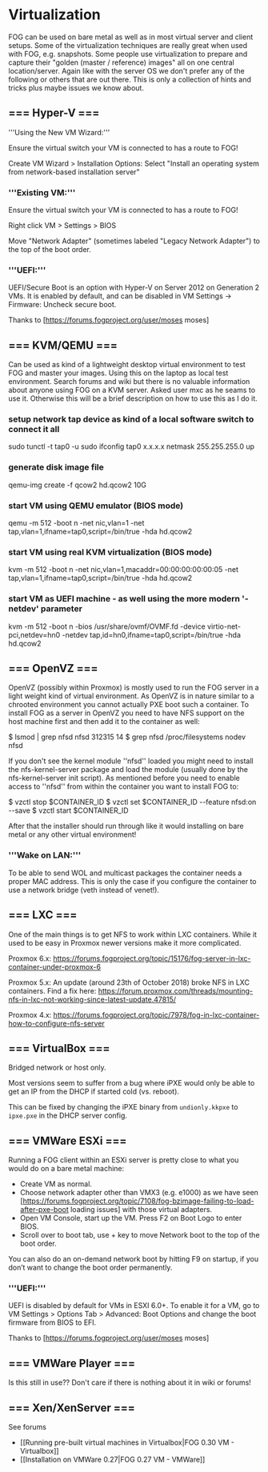 # Virtualization
FOG can be used on bare metal as well as in most virtual server and client setups. Some of the virtualization techniques are really great when used with FOG, e.g. snapshots. Some people use virtualization to prepare and capture their "golden (master / reference) images" all on one central location/server. Again like with the server OS we don't prefer any of the following or others that are out there. This is only a collection of hints and tricks plus maybe issues we know about.

## === Hyper-V ===

'''Using the New VM Wizard:'''

Ensure the virtual switch your VM is connected to has a route to FOG!

Create VM Wizard > Installation Options: Select "Install an operating system from network-based installation server"


### '''Existing VM:'''

Ensure the virtual switch your VM is connected to has a route to FOG!

Right click VM > Settings > BIOS

Move "Network Adapter" (sometimes labeled "Legacy Network Adapter") to the top of the boot order.


### '''UEFI:'''

UEFI/Secure Boot is an option with Hyper-V on Server 2012 on Generation 2 VMs. It is enabled by default, and can be disabled in VM Settings -> Firmware: Uncheck secure boot.

Thanks to [https://forums.fogproject.org/user/moses moses]

## === KVM/QEMU ===
Can be used as kind of a lightweight desktop virtual environment to test FOG and master your images.
Using this on the laptop as local test environment. Search forums and wiki but there is no valuable information about anyone using FOG on a KVM server. Asked user mxc as he seams to use it. Otherwise this will be a brief description on how to use this as I do it.

 ### setup network tap device as kind of a local software switch to connect it all
 sudo tunctl -t tap0 -u <username>
 sudo ifconfig tap0 x.x.x.x netmask 255.255.255.0 up
 
 ### generate disk image file
 qemu-img create -f qcow2 hd.qcow2 10G
 
 ### start VM using QEMU emulator (BIOS mode)
 qemu -m 512 -boot n -net nic,vlan=1 -net tap,vlan=1,ifname=tap0,script=/bin/true -hda hd.qcow2
 
 ### start VM using real KVM virtualization (BIOS mode)
 kvm -m 512 -boot n -net nic,vlan=1,macaddr=00:00:00:00:00:05 -net tap,vlan=1,ifname=tap0,script=/bin/true -hda hd.qcow2
 
 ### start VM as UEFI machine - as well using the more modern '-netdev' parameter
 kvm -m 512 -boot n -bios /usr/share/ovmf/OVMF.fd -device virtio-net-pci,netdev=hn0 -netdev tap,id=hn0,ifname=tap0,script=/bin/true -hda hd.qcow2

## === OpenVZ ===
OpenVZ (possibly within Proxmox) is mostly used to run the FOG server in a light weight kind of virtual environment. As OpenVZ is in nature similar to a chrooted environment you cannot actually PXE boot such a container. To install FOG as a server in OpenVZ you need to have NFS support on the host machine first and then add it to the container as well:

 $ lsmod | grep nfsd
 nfsd                  312315  14
 $ grep nfsd /proc/filesystems
 nodev   nfsd

If you don't see the kernel module ''nfsd'' loaded you might need to install the nfs-kernel-server package and load the module (usually done by the nfs-kernel-server init script). As mentioned before you need to enable access to ''nfsd'' from within the container you want to install FOG to:

 $ vzctl stop $CONTAINER_ID
 $ vzctl set $CONTAINER_ID --feature  nfsd:on --save
 $ vzctl start $CONTAINER_ID

After that the installer should run through like it would installing on bare metal or any other virtual environment!

### '''Wake on LAN:'''

To be able to send WOL and multicast packages the container needs a proper MAC address. This is only the case if you configure the container to use a network bridge (veth instead of venet!).

## === LXC ===
One of the main things is to get NFS to work within LXC containers. While it used to be easy in Proxmox newer versions make it more complicated.

Proxmox 6.x: https://forums.fogproject.org/topic/15176/fog-server-in-lxc-container-under-proxmox-6

Proxmox 5.x: An update (around 23th of October 2018) broke NFS in LXC containers. Find a fix here: https://forum.proxmox.com/threads/mounting-nfs-in-lxc-not-working-since-latest-update.47815/

Proxmox 4.x: https://forums.fogproject.org/topic/7978/fog-in-lxc-container-how-to-configure-nfs-server

## === VirtualBox ===
Bridged network or host only.

Most versions seem to suffer from a bug where iPXE would only be able to get an IP from the DHCP if started cold (vs. reboot).

This can be fixed by changing the iPXE binary from <code>undionly.kkpxe</code> to <code>ipxe.pxe</code> in the DHCP server config.

## === VMWare ESXi ===
Running a FOG client within an ESXi server is pretty close to what you would do on a bare metal machine:

* Create VM as normal.
* Choose network adapter other than VMX3 (e.g. e1000) as we have seen [https://forums.fogproject.org/topic/7108/fog-bzimage-failing-to-load-after-pxe-boot loading issues] with those virtual adapters.
* Open VM Console, start up the VM. Press F2 on Boot Logo to enter BIOS.
* Scroll over to boot tab, use + key to move Network boot to the top of the boot order.

You can also do an on-demand network boot by hitting F9 on startup, if you don’t want to change the boot order permanently.

### '''UEFI:'''

UEFI is disabled by default for VMs in ESXI 6.0+. To enable it for a VM, go to VM Settings > Options Tab > Advanced: Boot Options and change the boot firmware from BIOS to EFI.

Thanks to [https://forums.fogproject.org/user/moses moses]

## === VMWare Player ===
Is this still in use?? Don't care if there is nothing about it in wiki or forums!

## === Xen/XenServer ===
See forums

* [[Running pre-built virtual machines in Virtualbox|FOG 0.30 VM - Virtualbox]]
* [[Installation on VMWare 0.27|FOG 0.27 VM - VMWare]]